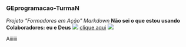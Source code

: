 ### GEprogramacao-TurmaN

_Projeto "Formadores em Ação"_
*Markdown*
**Não sei o que estou usando**
<b>Colaboradores: eu e Deus</b>
![](https://img.shields.io/badge/Google%20Analytics-E37400?style=for-the-badge&logo=google%20analytics&logoColor=white)
[clique aqui](https://github.com/alexandresanlim/Badges4-README.md-Profile)
[![](https://img.shields.io/badge/Google%20Analytics-E37400?style=for-the-badge&logo=google%20analytics&logoColor=white)](https://github.com/alexandresanlim/Badges4-README.md-Profile)

Aiiiiii
